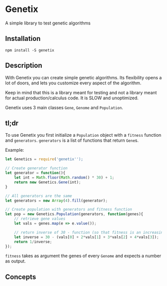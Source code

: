 # Genetix
A simple library to test genetic algorithms

## Installation
`npm install -S genetix`

## Description

With Genetix you can create simple genetic algorithms. Its flexibility
opens a lot of doors, and lets you customize every aspect of the algorithm.

Keep in mind that this is a library meant for testing and not a library meant
for actual production/calculus code. It is SLOW and unoptimized.

Genetix uses 3 main classes `Gene`, `Genome` and `Population`. 

## tl;dr

To use Genetix you first initialize a `Population` object with a `fitness` function
and `generators`.
`generators` is a list of functions that return `Gene`s.

Example:

```javascript
let Genetics = require('genetix'');

// Create generator function
let generator = function(){
	let int = Math.floor(Math.random() * 30) + 1;
	return new Genetics.Gene(int);
}

// All generators are the same
let generators = new Array(4).fill(generator);

// Create population with generators and fitness function
let pop = new Genetics.Population(generators, function(genes){
	// retrieve gene values
	let vals = genes.map(e => e.value());

	// return inverse of 30 - function (so that fitness is an increasing curve)
	let inverse = 30 - (vals[0] + 2*vals[1] + 3*vals[2] + 4*vals[3]);
	return 1/inverse;
});

```

`fitness` takes as argument the genes of every `Genome` and expects a number as output.

## Concepts
